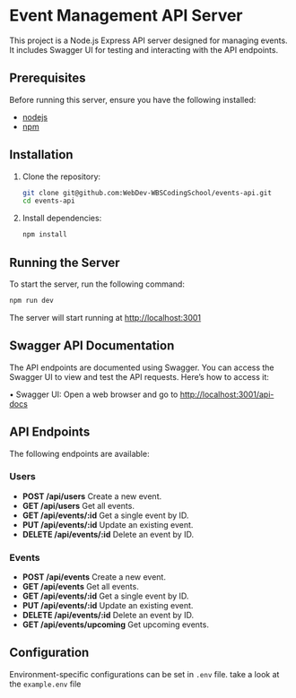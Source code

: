 # Event Management API Server

This project is a Node.js Express API server designed for managing events. It includes Swagger UI for testing and interacting with the API endpoints.

## Prerequisites

Before running this server, ensure you have the following installed:

- [nodejs](https://nodejs.org/)
- [npm](https://www.npmjs.com/)

## Installation

1. Clone the repository:

   ```bash
   git clone git@github.com:WebDev-WBSCodingSchool/events-api.git
   cd events-api
   ```

2. Install dependencies:

   ```bash
   npm install
   ```

## Running the Server

To start the server, run the following command:

```bash
npm run dev
```

The server will start running at [http://localhost:3001](http://localhost:3001)

## Swagger API Documentation

The API endpoints are documented using Swagger. You can access the Swagger UI to view and test the API requests. Here’s how to access it:

• Swagger UI: Open a web browser and go to [http://localhost:3001/api-docs](http://localhost:3001/api-docs)

## API Endpoints

The following endpoints are available:

### Users

- **POST /api/users** Create a new event.
- **GET /api/users** Get all events.
- **GET /api/events/:id** Get a single event by ID.
- **PUT /api/events/:id** Update an existing event.
- **DELETE /api/events/:id** Delete an event by ID.

### Events

- **POST /api/events** Create a new event.
- **GET /api/events** Get all events.
- **GET /api/events/:id** Get a single event by ID.
- **PUT /api/events/:id** Update an existing event.
- **DELETE /api/events/:id** Delete an event by ID.
- **GET /api/events/upcoming** Get upcoming events.

## Configuration

Environment-specific configurations can be set in `.env` file. take a look at the `example.env` file
